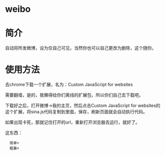 # weibo

# 简介

自动将所发微博，设为仅自己可见，当然你也可以自己更改为删除，这个随你。

# 使用方法

去chrome下载一个扩展，名为：Custom JavaScript for websites 

需要翻墙，是的，我懒得给你们离线的扩展包，所以你们自己去下载吧。

下载好之后，打开微博->我的主页，然后点击Custom JavaScript for websites的这个扩展，将sina.js代码复制到里面，保存，刷新页面就会自动执行代码。

如果出现卡死，那就记住打开的url，重新打开浏览器去运行，就好了。

这东西：

      简单+
      粗暴+
